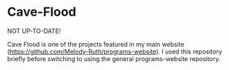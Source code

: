 # Cave-Flood

NOT UP-TO-DATE!

Cave Flood is one of the projects featured in my main website (https://github.com/Melody-Ruth/programs-website). I used this repository briefly before switching to using the general programs-website repository.
